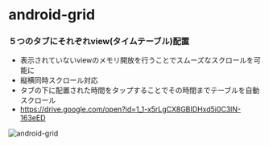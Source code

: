 # android-grid
### ５つのタブにそれぞれview(タイムテーブル)配置
- 表示されていないviewのメモリ開放を行うことでスムーズなスクロールを可能に
- 縦横同時スクロール対応
- タブの下に配置された時間をタップすることでその時間までテーブルを自動スクロール
- https://drive.google.com/open?id=1_1-x5rLgCX8GBIDHxd5i0C3lN-163eED


![android-grid](https://user-images.githubusercontent.com/35129131/79639153-c2344500-81c4-11ea-9f89-1ff5a8b6a106.gif)
